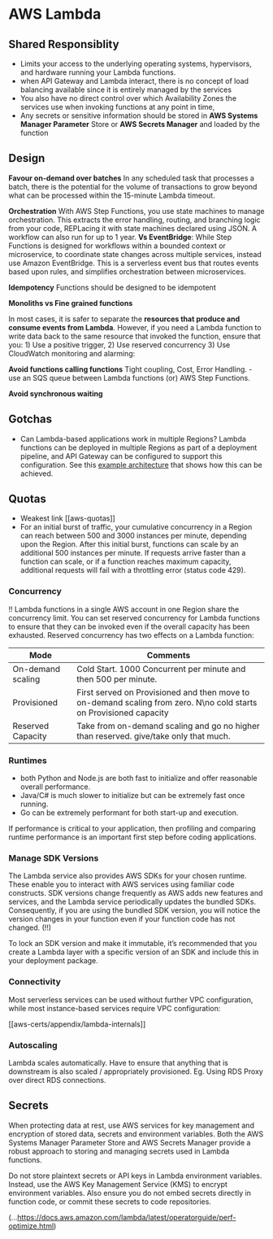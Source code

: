 # AWS Lambda 

 ## Shared Responsiblity

  - Limits your access to the underlying operating systems, hypervisors, and hardware running your Lambda functions.
  - when API Gateway and Lambda interact, there is no concept of load balancing available since it is entirely managed by the services
  - You also have no direct control over which Availability Zones the services use when invoking functions at any point in time,
  - Any secrets or sensitive information should be stored in **AWS Systems Manager Parameter** Store or **AWS Secrets Manager** and loaded by the function

## Design

**Favour on-demand over batches**  In any scheduled task that processes a batch, there is the potential for the volume of transactions to grow beyond what can be processed within the 15-minute Lambda timeout.

**Orchestration** With AWS Step Functions, you use state machines to manage orchestration. This extracts the error handling, routing, and branching logic from your code, REPLacing it with state machines declared using JSON.  A workflow can also run for up to 1 year. **Vs EventBridge**: While Step Functions is designed for workflows within a bounded context or microservice, to coordinate state changes across multiple services, instead use Amazon EventBridge. This is a serverless event bus that routes events based upon rules, and simplifies orchestration between microservices.

**Idempotency** Functions should be designed to be idempotent

**Monoliths vs Fine grained functions**

In most cases, it is safer to separate the **resources that produce and consume events from Lambda**. However, if you need a Lambda function to write data back to the same resource that invoked the function, ensure that you: 1) Use a positive trigger, 2) Use reserved concurrency 3) Use CloudWatch monitoring and alarming:

**Avoid functions calling functions** Tight coupling, Cost, Error Handling. - use an SQS queue between Lambda functions (or) AWS Step Functions.

**Avoid synchronous waiting**

## Gotchas

- Can Lambda-based applications work in multiple Regions?
     Lambda functions can be deployed in multiple Regions as part of a deployment pipeline, and API Gateway can be configured to support this configuration. See this [example architecture](https://d1.awsstatic.com/architecture-diagrams/ArchitectureDiagrams/serverless-architecture-for-global-applications-ra.pdf) that shows how this can be achieved.

## Quotas 
 - Weakest link [[aws-quotas]]
 - For an initial burst of traffic, your cumulative concurrency in a Region can reach between 500 and 3000 instances per minute, depending upon the Region. After this initial burst, functions can scale by an additional 500 instances per minute. If requests arrive faster than a function can scale, or if a function reaches maximum capacity, additional requests will fail with a throttling error (status code 429).

 ### Concurrency

 !! Lambda functions in a single AWS account in one Region share the concurrency limit.
  You can set reserved concurrency for Lambda functions to ensure that they can be invoked even if the overall capacity has been exhausted. Reserved concurrency has two effects on a Lambda function:

| Mode              | Comments                                                                                                           |
| ----------------- | ------------------------------------------------------------------------------------------------------------------ |
| On-demand scaling | Cold Start. 1000 Concurrent per minute and then 500 per minute.                                                    |
| Provisioned       | First served on Provisioned and then move to on-demand scaling from zero. N\no cold starts on Provisioned capacity |
| Reserved Capacity | Take from on-demand scaling and go no higher than reserved. give/take only that much.|
  

### Runtimes 

 - both Python and Node.js are both fast to initialize and offer reasonable overall performance. 
 - Java/C# is much slower to initialize but can be extremely fast once running. 
 - Go can be extremely performant for both start-up and execution. 
 
 If performance is critical to your application, then profiling and comparing runtime performance is an important first step before coding applications.

 ### Manage SDK Versions 

 The Lambda service also provides AWS SDKs for your chosen runtime. These enable you to interact with AWS services using familiar code constructs. SDK versions change frequently as AWS adds new features and services, and the Lambda service periodically updates the bundled SDKs. Consequently, if you are using the bundled SDK version, you will notice the version changes in your function even if your function code has not changed. (!!)

 To lock an SDK version and make it immutable, it’s recommended that you create a Lambda layer with a specific version of an SDK and include this in your deployment package.

 ### Connectivity 

 Most serverless services can be used without further VPC configuration, while most instance-based services require VPC configuration:

  [[aws-certs/appendix/lambda-internals]]

  ### Autoscaling 
   Lambda scales automatically. Have to ensure that anything that is downstream is also scaled / appropriately provisioned. Eg. Using RDS Proxy over direct RDS connections.

## Secrets 

When protecting data at rest, use AWS services for key management and encryption of stored data, secrets and environment variables. Both the AWS Systems Manager Parameter Store and AWS Secrets Manager provide a robust approach to storing and managing secrets used in Lambda functions.

Do not store plaintext secrets or API keys in Lambda environment variables. Instead, use the AWS Key Management Service (KMS) to encrypt environment variables. Also ensure you do not embed secrets directly in function code, or commit these secrets to code repositories.

(...https://docs.aws.amazon.com/lambda/latest/operatorguide/perf-optimize.html)